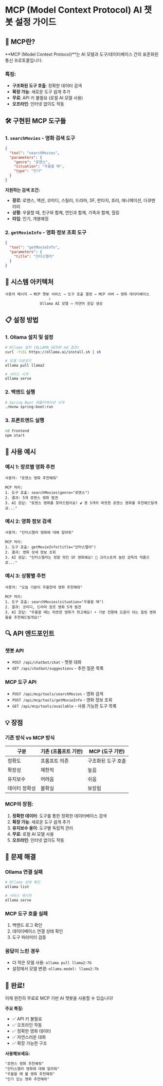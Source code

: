 # MCP (Model Context Protocol) AI 챗봇 설정 가이드

## 🚀 MCP란?

**MCP (Model Context Protocol)**는 AI 모델과 도구/데이터베이스 간의 표준화된 통신 프로토콜입니다.

### 특징:
- **구조화된 도구 호출**: 정확한 데이터 검색
- **확장 가능**: 새로운 도구 쉽게 추가
- **무료**: API 키 불필요 (로컬 AI 모델 사용)
- **오프라인**: 인터넷 없이도 작동

## 🛠️ 구현된 MCP 도구들

### 1. `searchMovies` - 영화 검색 도구
```json
{
  "tool": "searchMovies",
  "parameters": {
    "genre": "로맨스",
    "situation": "우울할 때",
    "type": "인기"
  }
}
```

**지원하는 검색 조건:**
- **장르**: 로맨스, 액션, 코미디, 스릴러, 드라마, SF, 판타지, 호러, 애니메이션, 다큐멘터리
- **상황**: 우울할 때, 친구와 함께, 연인과 함께, 가족과 함께, 힐링
- **타입**: 인기, 개봉예정

### 2. `getMovieInfo` - 영화 정보 조회 도구
```json
{
  "tool": "getMovieInfo",
  "parameters": {
    "title": "인터스텔라"
  }
}
```

## 🔧 시스템 아키텍처

```
사용자 메시지 → MCP 챗봇 서비스 → 도구 호출 결정 → MCP 서버 → 영화 데이터베이스
                    ↓
                Ollama AI 모델 → 자연어 응답 생성
```

## 📋 설정 방법

### 1. Ollama 설치 및 설정
```bash
# Ollama 설치 (OLLAMA_SETUP.md 참조)
curl -fsSL https://ollama.ai/install.sh | sh

# 모델 다운로드
ollama pull llama2

# 서비스 시작
ollama serve
```

### 2. 백엔드 실행
```bash
# Spring Boot 애플리케이션 시작
./mvnw spring-boot:run
```

### 3. 프론트엔드 실행
```bash
cd frontend
npm start
```

## 🎯 사용 예시

### 예시 1: 장르별 영화 추천
```
사용자: "로맨스 영화 추천해줘"

MCP 처리:
1. 도구 호출: searchMovies(genre="로맨스")
2. 결과: 5개 로맨스 영화 발견
3. AI 응답: "로맨스 영화를 찾아드렸어요! 💕 총 5개의 따뜻한 로맨스 영화를 추천해드릴게요..."
```

### 예시 2: 영화 정보 검색
```
사용자: "인터스텔라 영화에 대해 알려줘"

MCP 처리:
1. 도구 호출: getMovieInfo(title="인터스텔라")
2. 결과: 영화 상세 정보 조회
3. AI 응답: "인터스텔라는 정말 멋진 SF 영화예요! 🚀 크리스토퍼 놀란 감독의 작품으로..."
```

### 예시 3: 상황별 추천
```
사용자: "오늘 기분이 우울한데 영화 추천해줘"

MCP 처리:
1. 도구 호출: searchMovies(situation="우울할 때")
2. 결과: 코미디, 드라마 장르 영화 5개 발견
3. AI 응답: "우울할 때는 따뜻한 영화가 최고예요! ☀️ 기분 전환에 도움이 되는 힐링 영화들을 추천해드릴게요!"
```

## 🔍 API 엔드포인트

### 챗봇 API
- `POST /api/chatbot/chat` - 챗봇 대화
- `GET /api/chatbot/suggestions` - 추천 질문 목록

### MCP 도구 API
- `POST /api/mcp/tools/searchMovies` - 영화 검색
- `POST /api/mcp/tools/getMovieInfo` - 영화 정보 조회
- `GET /api/mcp/tools/available` - 사용 가능한 도구 목록

## 💡 장점

### 기존 방식 vs MCP 방식

| 구분 | 기존 (프롬프트 기반) | MCP (도구 기반) |
|------|-------------------|----------------|
| 정확도 | 프롬프트 의존 | 구조화된 도구 호출 |
| 확장성 | 제한적 | 높음 |
| 유지보수 | 어려움 | 쉬움 |
| 데이터 정확성 | 불확실 | 보장됨 |

### MCP의 장점:
1. **정확한 데이터**: 도구를 통한 정확한 데이터베이스 검색
2. **확장 가능**: 새로운 도구 쉽게 추가
3. **유지보수 용이**: 도구별 독립적 관리
4. **무료**: 로컬 AI 모델 사용
5. **오프라인**: 인터넷 없이도 작동

## 🚨 문제 해결

### Ollama 연결 실패
```bash
# Ollama 상태 확인
ollama list

# 서비스 재시작
ollama serve
```

### MCP 도구 호출 실패
1. 백엔드 로그 확인
2. 데이터베이스 연결 상태 확인
3. 도구 파라미터 검증

### 응답이 느린 경우
- 더 작은 모델 사용: `ollama pull llama2:7b`
- 설정에서 모델 변경: `ollama.model: llama2:7b`

## 🎉 완료!

이제 완전히 무료로 MCP 기반 AI 챗봇을 사용할 수 있습니다! 

**주요 특징:**
- ✅ API 키 불필요
- ✅ 오프라인 작동
- ✅ 정확한 영화 데이터
- ✅ 자연스러운 대화
- ✅ 확장 가능한 구조

**사용해보세요:**
```
"로맨스 영화 추천해줘"
"인터스텔라 영화에 대해 알려줘"
"우울할 때 볼 영화 추천해줘"
"인기 있는 영화 추천해줘"
``` 